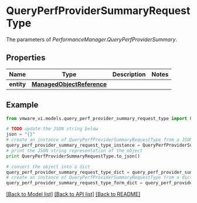 # QueryPerfProviderSummaryRequestType

The parameters of *PerformanceManager.QueryPerfProviderSummary*. 

## Properties
Name | Type | Description | Notes
------------ | ------------- | ------------- | -------------
**entity** | [**ManagedObjectReference**](ManagedObjectReference.md) |  | 

## Example

```python
from vmware_vi.models.query_perf_provider_summary_request_type import QueryPerfProviderSummaryRequestType

# TODO update the JSON string below
json = "{}"
# create an instance of QueryPerfProviderSummaryRequestType from a JSON string
query_perf_provider_summary_request_type_instance = QueryPerfProviderSummaryRequestType.from_json(json)
# print the JSON string representation of the object
print QueryPerfProviderSummaryRequestType.to_json()

# convert the object into a dict
query_perf_provider_summary_request_type_dict = query_perf_provider_summary_request_type_instance.to_dict()
# create an instance of QueryPerfProviderSummaryRequestType from a dict
query_perf_provider_summary_request_type_form_dict = query_perf_provider_summary_request_type.from_dict(query_perf_provider_summary_request_type_dict)
```
[[Back to Model list]](../README.md#documentation-for-models) [[Back to API list]](../README.md#documentation-for-api-endpoints) [[Back to README]](../README.md)


